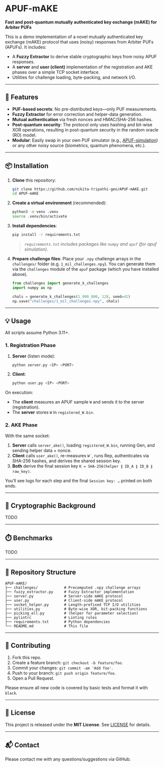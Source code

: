 # APUF-mAKE

**Fast and post-quantum mutually authenticated key exchange (mAKE) for Arbiter PUFs**

This is a demo implementation of a novel mutually authenticated key exchange (mAKE) protocol that uses (noisy) responses from Arbiter PUFs (APUFs). It includes:

- A **Fuzzy Extractor** to derive stable cryptographic keys from noisy APUF responses.  
- A **server** and **user (client)** implementation of the registration and AKE phases over a simple TCP socket interface.  
- Utilities for challenge loading, byte-packing, and network I/O.

---

## 🚀 Features

- **PUF-based secrets**: No pre-distributed keys—only PUF measurements.  
- **Fuzzy Extractor** for error correction and helper-data generation.
- **Mutual authentication** via fresh nonces and HMAC/SHA-256 hashes.
- **Post-quantum security**: The protocol only uses hashing and bit-wise XOR operations, resulting in post-quantum security in the random oracle (RO) model.
- **Modular**: Easily swap in your own PUF simulator (e.g., [APUF-simulation](https://github.com/nikita-tripathi-geo/APUF-simulation)) or any other noisy source (biometrics, quantum phenomena, etc.).

---

## 📦 Installation

1. **Clone** this repository:  
   ```bash
   git clone https://github.com/nikita-tripathi-geo/APUF-mAKE.git
   cd APUF-mAKE

2. **Create a virtual environment** (recommended):

   ```bash
   python3 -m venv .venv
   source .venv/bin/activate
   ```

3. **Install dependencies**:

   ```bash
   pip install -r requirements.txt
   ```

   > *`requirements.txt` includes packages like `numpy` and `apuf` (for apuf simulation).*

4. **Prepare challenge files**:
   Place your `.npy` challenge arrays in the `challenges/` folder (e.g. `1_mil_challenges.npy`).
   You can generate them via the `challenges` module of the `apuf` package (which you have installed above).

   ```python
   from challenges import generate_k_challenges
   import numpy as np

   chals = generate_k_challenges(1_000_000, 128, seed=42)
   np.save("challenges/1_mil_challenges.npy", chals)
   ```

---

## 💡 Usage

All scripts assume Python 3.11+.

### 1. Registration Phase

1. **Server** (listen mode):

   ```bash
   python server.py <IP> <PORT>
   ```
2. **Client**:

   ```bash
   python user.py <IP> <PORT>
   ```

On execution:

* The **client** measures an APUF sample `W` and sends it to the server (registration).
* The **server** stores `W` in `registered_W.bin`.

### 2. AKE Phase

With the same socket:

1. **Server** calls `server_ake()`, loading `registered_W.bin`, running Gen, and sending helper data + nonce.
2. **Client** calls `user_ake()`, re-measures `W′`, runs Rep, authenticates via SHA-256 hashes, and derives the shared session key.
3. **Both** derive the final session key `K = SHA-256(helper ∥ ID_A ∥ ID_B ∥ raw_key)`.

You’ll see logs for each step and the final `Session key: …` printed on both ends.

---

## 🔐 Cryptographic Background

TODO

---

## ⏱️ Benchmarks

TODO

---

## 📂 Repository Structure

```
APUF-mAKE/
├── challenges/            # Precomputed .npy challenge arrays
├── fuzzy_extractor.py     # Fuzzy Extractor implementation
├── server.py              # Server-side mAKE protocol
├── user.py                # Client-side mAKE protocol
├── socket_helper.py       # Length-prefixed TCP I/O utilities
├── utilities.py           # Byte-wise XOR, bit-packing functions
├── picking_ell.py         # (helper for parameter selection)
├── pylintrc               # Linting rules
├── requirements.txt       # Python dependencies
└── README.md              # This file
```

---

## 🤝 Contributing

1. Fork this repo.
2. Create a feature branch: `git checkout -b feature/foo`.
3. Commit your changes: `git commit -am 'Add foo'`.
4. Push to your branch: `git push origin feature/foo`.
5. Open a Pull Request.

Please ensure all new code is covered by basic tests and format it with `black`.

---

## 📜 License

This project is released under the **MIT License**. See [LICENSE](LICENSE) for details.

---

## 📬 Contact

Please contact me with any questions/suggestions via GitHub.

